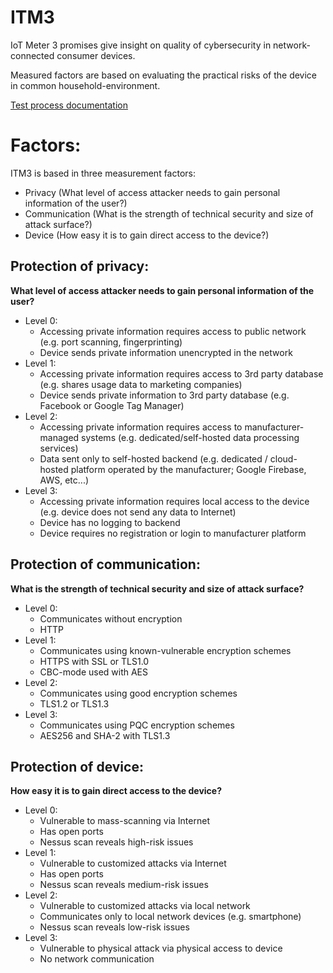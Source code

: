 # ITM3
IoT Meter 3 promises give insight on quality of cybersecurity in network-connected consumer devices.

Measured factors are based on evaluating the practical risks of the device in common household-environment.

[Test process documentation](Test_process.md)

# Factors:
ITM3 is based in three measurement factors:
* Privacy (What level of access attacker needs to gain personal information of the user?)
* Communication (What is the strength of technical security and size of attack surface?)
* Device (How easy it is to gain direct access to the device?)

## Protection of privacy:
**What level of access attacker needs to gain personal information of the user?**
* Level 0: 
	* Accessing private information requires access to public network (e.g. port scanning, fingerprinting)
	* Device sends private information unencrypted in the network
* Level 1:
	* Accessing private information requires access to 3rd party database (e.g. shares usage data to marketing companies)
	* Device sends private information to 3rd party database (e.g. Facebook or Google Tag Manager)
* Level 2:
	* Accessing private information requires access to manufacturer-managed systems (e.g. dedicated/self-hosted data processing services)
	* Data sent only to self-hosted backend (e.g. dedicated / cloud-hosted platform operated by the manufacturer; Google Firebase, AWS, etc...)
* Level 3:
	* Accessing private information requires local access to the device (e.g. device does not send any data to Internet)
	* Device has no logging to backend
	* Device requires no registration or login to manufacturer platform
## Protection of communication:
**What is the strength of technical security and size of attack surface?**
* Level 0:
	* Communicates without encryption
	* HTTP
* Level 1:
	* Communicates using known-vulnerable encryption schemes
	* HTTPS with SSL or TLS1.0
	* CBC-mode used with AES
* Level 2:
	* Communicates using good encryption schemes
	* TLS1.2 or TLS1.3
* Level 3:
	* Communicates using PQC encryption schemes
	* AES256 and SHA-2 with TLS1.3
## Protection of device:
**How easy it is to gain direct access to the device?**
* Level 0:
	* Vulnerable to mass-scanning via Internet
	* Has open ports
	* Nessus scan reveals high-risk issues
* Level 1:
	* Vulnerable to customized attacks via Internet
	* Has open ports
	* Nessus scan reveals medium-risk issues
* Level 2:
	* Vulnerable to customized attacks via local network
	* Communicates only to local network devices (e.g. smartphone)
	* Nessus scan reveals low-risk issues
* Level 3:
	* Vulnerable to physical attack via physical access to device
	* No network communication
